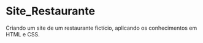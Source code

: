 # Site_Restaurante
Criando um site de um restaurante fictício, aplicando os conhecimentos em HTML e CSS.
